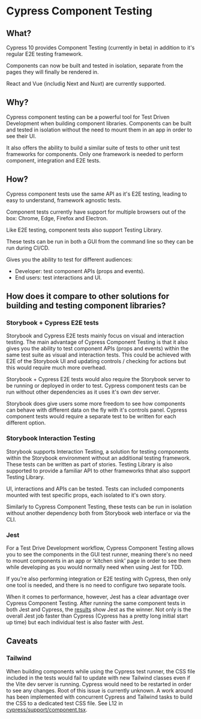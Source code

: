 # Cypress Component Testing

## What?

Cypress 10 provides Component Testing (currently in beta) in addition to it's regular E2E testing framework.

Components can now be built and tested in isolation, separate from the pages they will finally be rendered in.

React and Vue (includig Next and Nuxt) are currently supported.

## Why?

Cypress component testing can be a powerful tool for Test Driven Development when building component libraries. Components can be built and tested in isolation without the need to mount them in an app in order to see their UI.

It also offers the ability to build a similar suite of tests to other unit test frameworks for components. Only one framework is needed to perform component, integration and E2E tests.

## How?

Cypress component tests use the same API as it's E2E testing, leading to easy to understand, framework agnostic tests.

Component tests currently have support for multiple browsers out of the box: Chrome, Edge, Firefox and Electron.

Like E2E testing, component tests also support Testing Library.

These tests can be run in both a GUI from the command line so they can be run during CI/CD.

Gives you the ability to test for different audiences:

- Developer: test component APIs (props and events).
- End users: test interactions and UI.

## How does it compare to other solutions for building and testing component libraries?

### Storybook + Cypress E2E tests

Storybook and Cypress E2E tests mainly focus on visual and interaction testing. The main advantage of Cypress Component Testing is that it also gives you the ability to test component APIs (props and events) within the same test suite as visual and interaction tests. This could be achieved with E2E of the Storybook UI and updating controls / checking for actions but this would require much more overhead.

Storybook + Cypress E2E tests would also require the Storybook server to be running or deployed in order to test. Cypress component tests can be run without other dependencies as it uses it's own dev server.

Storybook does give users some more freedom to see how components can behave with different data on the fly with it's controls panel. Cypress component tests would require a separate test to be written for each different option.

### Storybook Interaction Testing

Storybook supports Interaction Testing, a solution for testing components within the Storybook environment without an additional testing framework. These tests can be written as part of stories. Testing Library is also supported to provide a familiar API to other frameworks thhat also support Testing Library.

UI, interactions and APIs can be tested. Tests can included components mounted with test specific props, each isolated to it's own story.

Similarly to Cypress Component Testing, these tests can be run in isolation without another dependency both from Storybook web interface or via the CLI.

### Jest

For a Test Drive Development workflow, Cypress Component Testing allows you to see the components in the GUI test runner, meaning there's no need to mount components in an app or 'kitchen sink' page in order to see them while developing as you would normally need when using Jest for TDD.

If you're also performing integration or E2E testing with Cypress, then only one tool is needed, and there is no need to configure two separate tools.

When it comes to performance, however, Jest has a clear advantage over Cypress Component Testing. After running the same component tests in both Jest and Cypress, the [results](https://github.com/matttobin-ow/cypress-component-testing/runs/7318465892?check_suite_focus=true) show Jest as the winner. Not only is the overall Jest job faster than Cypress (Cypress has a pretty long initial start up time) but each individual test is also faster with Jest.

## Caveats

### Tailwind

When building components while using the Cypress test runner, the CSS file included in the tests would fail to update with new Tailwind classes even if the Vite dev server is running. Cypress would need to be restarted in order to see any changes. Root of this issue is currently unknown. A work around has been implemented with concurrent Cypress and Tailwind tasks to build the CSS to a dedicated test CSS file. See L12 in [cypress/support/component.tsx](../cypress/support/component.tsx).

